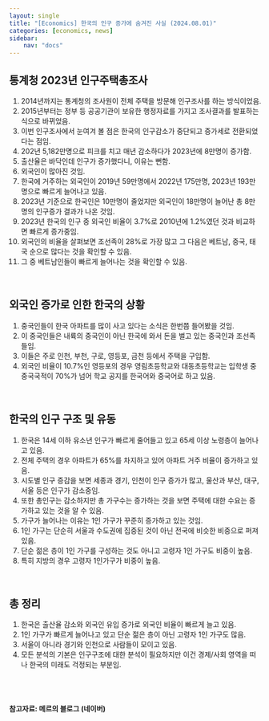 ```yaml
---
layout: single
title: "[Economics] 한국의 인구 증가에 숨겨진 사실 (2024.08.01)"
categories: [economics, news]
sidebar:
    nav: "docs"
---
```


## 통계청 2023년 인구주택총조사
1. 2014년까지는 통계청의 조사원이 전체 주택을 방문해 인구조사를 하는 방식이었음.
1. 2015년부터는 정부 등 공공기관이 보유한 행정자료를 가지고 조사결과를 발표하는 식으로 바뀌었음.
1. 이번 인구조사에서 눈여겨 볼 점은 한국의 인구감소가 중단되고 증가세로 전환되었다는 점임.
1. 202년 5,182만명으로 피크를 치고 매년 감소하다가 2023년에 8만명이 증가함.
1. 출산율은 바닥인데 인구가 증가했다니, 이유는 뻔함.
1. 외국인이 많아진 것임.
1. 한국에 거주하는 외국인이 2019년 59만명에서 2022년 175만명, 2023년 193만명으로 빠르게 늘어나고 있음.
1. 2023년 기준으로 한국인은 10만명이 줄었지만 외국인이 18만명이 늘어난 총 8만명의 인구증가 결과가 나온 것임.
1. 2023년 한국의 인구 중 외국인 비율이 3.7%로 2010년에 1.2%였던 것과 비교하면 빠르게 증가중임.
1. 외국인의 비율을 살펴보면 조선족이 28%로 가장 많고 그 다음은 베트남, 중국, 태국 순으로 많다는 것을 확인할 수 있음.
1. 그 중 베트남인들이 빠르게 늘어나는 것을 확인할 수 있음.

<br/>

## 외국인 증가로 인한 한국의 상황
1. 중국인들이 한국 아파트를 많이 사고 있다는 소식은 한번쯤 들어봤을 것임.
1. 이 중국인들은 내륙의 중국인이 아닌 한국에 와서 돈을 벌고 있는 중국인과 조선족들임.
1. 이들은 주로 인천, 부천, 구로, 영등포, 금천 등에서 주택을 구입함.
1. 외국인 비율이 10.7%인 영등포의 경우 영림초등학교와 대동초등학교는 입학생 중 중국국적이 70%가 넘어 학교 공지를 한국어와 중국어로 하고 있음.

<br/>

## 한국의 인구 구조 및 유동
1. 한국은 14세 이하 유소년 인구가 빠르게 줄어들고 있고 65세 이상 노령층이 늘어나고 있음.
1. 전체 주택의 경우 아파트가 65%를 차지하고 있어 아파트 거주 비율이 증가하고 있음.
1. 시도별 인구 증감을 보면 세종과 경기, 인천이 인구 증가가 많고, 울산과 부산, 대구, 서울 등은 인구가 감소중임.
1. 또한 총인구는 감소하지만 총 가구수는 증가하는 것을 보면 주택에 대한 수요는 증가하고 있는 것을 알 수 있음.
1. 가구가 늘어나는 이유는 1인 가구가 꾸준히 증가하고 있는 것임.
1. 1인 가구는 단순히 서울과 수도권에 집중된 것이 아닌 전국에 비슷한 비중으로 퍼져있음.
1. 단순 젊은 층이 1인 가구를 구성하는 것도 아니고 고령자 1인 가구도 비중이 높음.
1. 특히 지방의 경우 고령자 1인가구가 비중이 높음.

<br/>

## 총 정리
1. 한국은 출산율 감소와 외국인 유입 증가로 외국인 비율이 빠르게 늘고 있음.
1. 1인 가구가 빠르게 늘어나고 있고 단순 젊은 층이 아닌 고령자 1인 가구도 많음.
1. 서울이 아니라 경기와 인천으로 사람들이 모이고 있음.
1. 모든 분석의 기본은 인구구조에 대한 분석이 필요하지만 이건 경제/사회 영역을 떠나 한국의 미래도 걱정되는 부분임.

<br/>
<br/>

#### 참고자료: 메르의 블로그 (네이버) 